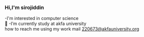 ### Hi,I'm sirojiddin
-I'm interested in computer science  
🔭 -I’m currently study at akfa university  
how to reach me using my work mail 220673@akfauniversity.org
